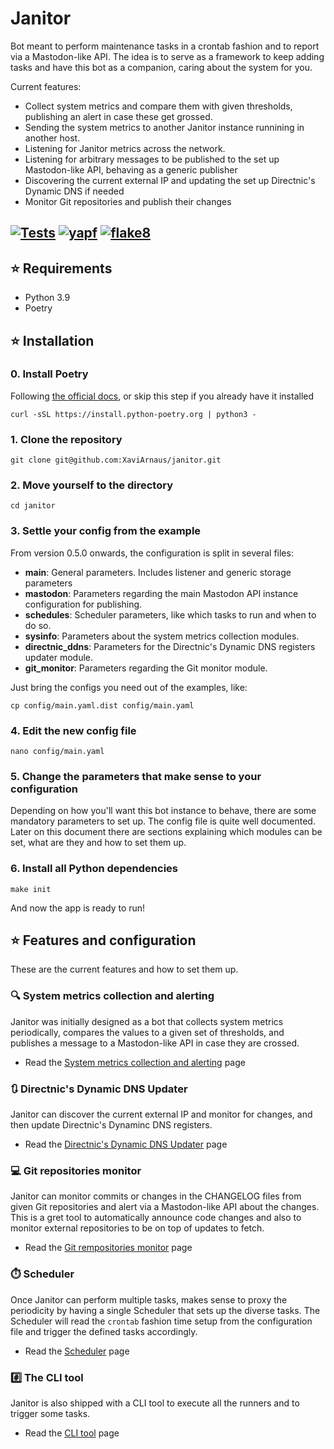 # Janitor

Bot meant to perform maintenance tasks in a crontab fashion and to report via a Mastodon-like API.
The idea is to serve as a framework to keep adding tasks and have this bot as a companion, caring about the system for you.

Current features:
- Collect system metrics and compare them with given thresholds, publishing an alert in case these get grossed.
- Sending the system metrics to another Janitor instance runnining in another host.
- Listening for Janitor metrics across the network.
- Listening for arbitrary messages to be published to the set up Mastodon-like API, behaving as a generic publisher
- Discovering the current external IP and updating the set up Directnic's Dynamic DNS if needed
- Monitor Git repositories and publish their changes

[![Tests](https://github.com/XaviArnaus/janitor/actions/workflows/tests.yml/badge.svg)](https://github.com/XaviArnaus/janitor/actions/workflows/tests.yml)
[![yapf](https://github.com/XaviArnaus/janitor/actions/workflows/yapf.yml/badge.svg)](https://github.com/XaviArnaus/janitor/actions/workflows/yapf.yml)
[![flake8](https://github.com/XaviArnaus/janitor/actions/workflows/flake8.yml/badge.svg)](https://github.com/XaviArnaus/janitor/actions/workflows/flake8.yml)
---

## ⭐️ Requirements
- Python 3.9
- Poetry

## ⭐️ Installation

### 0. Install Poetry
Following [the official docs](https://python-poetry.org/docs/#installation), or skip this step if you already have it installed
```
curl -sSL https://install.python-poetry.org | python3 -
```

### 1. Clone the repository
```
git clone git@github.com:XaviArnaus/janitor.git
```

### 2. Move yourself to the directory
```
cd janitor
```

### 3. Settle your config from the example
From version 0.5.0 onwards, the configuration is split in several files:
- **main**: General parameters. Includes listener and generic storage parameters
- **mastodon**: Parameters regarding the main Mastodon API instance configuration for publishing.
- **schedules**: Scheduler parameters, like which tasks to run and when to do so.
- **sysinfo**: Parameters about the system metrics collection modules.
- **directnic_ddns**: Parameters for the Directnic's Dynamic DNS registers updater module.
- **git_monitor**: Parameters regarding the Git monitor module.

Just bring the configs you need out of the examples, like:
```
cp config/main.yaml.dist config/main.yaml
```

### 4. Edit the new config file
```
nano config/main.yaml
```

### 5. Change the parameters that make sense to your configuration
Depending on how you'll want this bot instance to behave, there are some mandatory parameters to set up. The config file is quite well documented. Later on this document there are sections explaining which modules can be set, what are they and how to set them up. 

### 6. Install all Python dependencies
```
make init
```

And now the app is ready to run!

## ⭐️ Features and configuration

These are the current features and how to set them up.

### 🔍 System metrics collection and alerting

Janitor was initially designed as a bot that collects system metrics periodically, compares the values to a given set of thresholds, and publishes a message to a Mastodon-like API in case they are crossed.

- Read the [System metrics collection and alerting](./docs/sysinfo.md) page

### 🔃 Directnic's Dynamic DNS Updater

Janitor can discover the current external IP and monitor for changes, and then update Directnic's Dynaminc DNS registers.

- Read the [Directnic's Dynamic DNS Updater](./docs/ddns_update.md) page

### 💻 Git repositories monitor

Janitor can monitor commits or changes in the CHANGELOG files from given Git repositories and alert via a Mastodon-like API about the changes. This is a gret tool to automatically announce code changes and also to monitor external repositories to be on top of updates to fetch.

- Read the [Git rempositories monitor](./docs/git_monitor.md) page

### ⏱️ Scheduler

Once Janitor can perform multiple tasks, makes sense to proxy the periodicity by having a single Scheduler that sets up the diverse tasks. The Scheduler will read the `crontab` fashion time setup from the configuration file and trigger the defined tasks accordingly.

- Read the [Scheduler](./docs/scheduler.md) page

### #️⃣ The CLI tool

Janitor is also shipped with a CLI tool to execute all the runners and to trigger some tasks.

- Read the [CLI tool](./docs/cli_tool.md) page